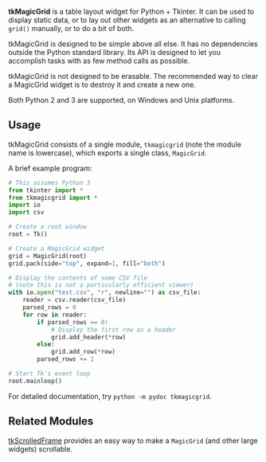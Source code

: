 **tkMagicGrid** is a table layout widget for Python + Tkinter. It can be used to display static data, or to lay out other widgets as an alternative to calling `grid()` manually, or to do a bit of both.

tkMagicGrid is designed to be simple above all else. It has no dependencies outside the Python standard library. Its API is designed to let you accomplish tasks with as few method calls as possible.

tkMagicGrid is not designed to be erasable. The recommended way to clear a MagicGrid widget is to destroy it and create a new one.

Both Python 2 and 3 are supported, on Windows and Unix platforms.


## Usage

tkMagicGrid consists of a single module, `tkmagicgrid` (note the module
name is lowercase), which exports a single class, `MagicGrid`.

A brief example program:

```python
# This assumes Python 3
from tkinter import *
from tkmagicgrid import *
import io
import csv

# Create a root window
root = Tk()

# Create a MagicGrid widget
grid = MagicGrid(root)
grid.pack(side="top", expand=1, fill="both")

# Display the contents of some CSV file
# (note this is not a particularly efficient viewer)
with io.open("test.csv", "r", newline="") as csv_file:
    reader = csv.reader(csv_file)
    parsed_rows = 0
    for row in reader:
        if parsed_rows == 0:
    	    # Display the first row as a header
    	    grid.add_header(*row)
        else:
    	    grid.add_row(*row)
        parsed_rows += 1

# Start Tk's event loop
root.mainloop()
```

For detailed documentation, try `python -m pydoc tkmagicgrid`.


## Related Modules

[tkScrolledFrame](https://github.com/bmjcode/tkScrolledFrame) provides an easy way to make a `MagicGrid` (and other large widgets) scrollable.
